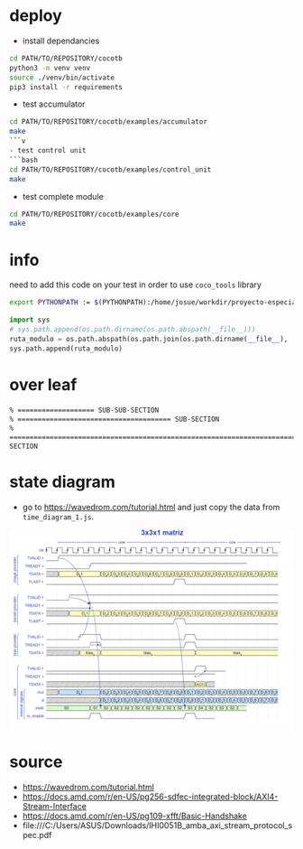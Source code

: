 # deploy

- install dependancies
```bash
cd PATH/TO/REPOSITORY/cocotb
python3 -m venv venv
source ./venv/bin/activate
pip3 install -r requirements
```
- test accumulator
```bash
cd PATH/TO/REPOSITORY/cocotb/examples/accumulator
make
```v
- test control unit 
```bash
cd PATH/TO/REPOSITORY/cocotb/examples/control_unit
make
```
- test complete module 
```bash
cd PATH/TO/REPOSITORY/cocotb/examples/core
make
```

# info
need to add this code on your test in order to use `coco_tools` library
```bash
export PYTHONPATH := $(PYTHONPATH):/home/josue/workdir/proyecto-especializacion-final
```

```python
import sys
# sys.path.append(os.path.dirname(os.path.abspath(__file__)))
ruta_modulo = os.path.abspath(os.path.join(os.path.dirname(__file__), '..', '..', 'src'))
sys.path.append(ruta_modulo)
```


# over leaf
```
% =================== SUB-SUB-SECTION
% ====================================== SUB-SECTION
% ============================================================================ SECTION
```

# state diagram
- go to https://wavedrom.com/tutorial.html and just copy the data from `time_diagram_1.js`. 

![alt text](image.png)

# source
- https://wavedrom.com/tutorial.html
- https://docs.amd.com/r/en-US/pg256-sdfec-integrated-block/AXI4-Stream-Interface
- https://docs.amd.com/r/en-US/pg109-xfft/Basic-Handshake
- file:///C:/Users/ASUS/Downloads/IHI0051B_amba_axi_stream_protocol_spec.pdf
